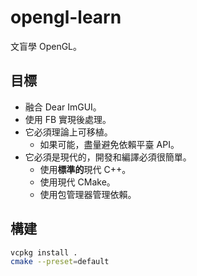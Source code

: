 # opengl-learn
文盲學 OpenGL。

## 目標
- 融合 Dear ImGUI。
- 使用 FB 實現後處理。
- 它必須理論上可移植。
	- 如果可能，盡量避免依賴平臺 API。
- 它必須是現代的，開發和編譯必須很簡單。
	- 使用**標準的**現代 C++。
	- 使用現代 CMake。
	- 使用包管理器管理依賴。

## 構建
```sh
vcpkg install .
cmake --preset=default
```

